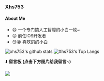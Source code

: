 ### Xhs753
#### About Me
- 😃 一个专门搞人工智障的小白一枚~
- 😉 前任IOS开发者
- 😏😝 喜欢鸽的小白

![xhs753's github stats](https://github-readme-stats.vercel.app/api?username=xhs753&show_icons=true&theme=vue&line_height=20)
![Xhs753's Top Langs](https://github-readme-stats.vercel.app/api/top-langs/?username=xhs753&layout=compact&theme=vue&card_width=270)

⬇️ **留言板 (点击下方图片给我留言~)**
<br><br>
[![](https://api.moedog.org/room/@xhs753.github/svg?width=600&height=150&limit=20&theme=light&title=xhs753@GitHub:%20~&fontSize=13)](https://api.moedog.org/room/@xhs753.github?title=xhs753%E7%9A%84Github%E7%95%99%E8%A8%80%E6%9D%BF)
